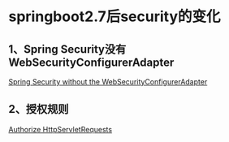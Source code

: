 # springboot2.7后security的变化


## 1、Spring Security没有WebSecurityConfigurerAdapter
[Spring Security without the WebSecurityConfigurerAdapter](https://spring.io/blog/2022/02/21/spring-security-without-the-websecurityconfigureradapter#ldap-authentication
)

## 2、授权规则

[Authorize HttpServletRequests](https://docs.spring.io/spring-security/reference/servlet/authorization/authorize-http-requests.html)